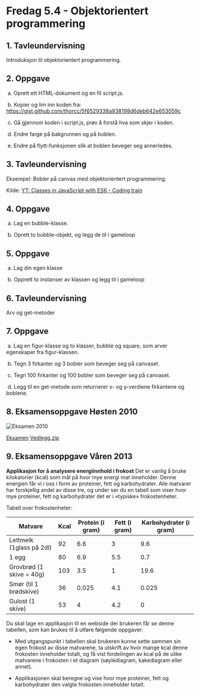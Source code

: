 # Fredag 5.4 - Objektorientert programmering

## 1. Tavleundervisning

Introduksjon til objektorientert programmering. 

## 2. Oppgave

​	a. Oprett ett HTML-dokument og en fil script.js.

​	b. Kopier og lim inn koden fra: https://gist.github.com/thorcc/5f6529338a938198d6deb642e653059c

​	c. Gå gjennom koden i script.js, prøv å forstå hva som skjer i koden.

​	d. Endre farge på bakgrunnen og på boblen.

​	e. Endre på flytt-funksjonen slik at boblen beveger seg annerledes.

## 3. Tavleundervisning

Eksempel: Bobler på canvas med objektorientert programmering. 

Kilde: [YT: Classes in JavaScript with ES6 - Coding train](https://www.youtube.com/watch?v=T-HGdc8L-7w&list=PLRqwX-V7Uu6Zy51Q-x9tMWIv9cueOFTFA&index=23)

## 4. Oppgave

​	a. Lag en bubble-klasse.

​	b. Oprett to bubble-objekt, og legg de til i gameloop

## 5. Oppgave

​	a. Lag din egen klasse

​	b. Opprett to instanser av klassen og legg til i gameloop

## 6. Tavleundervisning

Arv og get-metoder

## 7. Oppgave

​	a. Lag en figur-klasse og to klasser, bubble og square, som arver egenskaper fra figur-klassen.

​	b. Tegn 3 firkanter og 3 bobler som beveger seg på canvaset.

​	c. Tegn 100 firkanter og 100 bobler som beveger seg på canvaset.

​	d. Legg til en get-metode som returnerer x- og y-verdiene firkantene og boblene.

## 8. Eksamensoppgave Høsten 2010

![Eksamen 2010](https://github.com/thorcc/thorcc.github.io/blob/master/IT2/Objektorientert%20programmering/eksamen2010.png)

[Eksamen](http://it2cha.com/eksamen2.html) [Vedlegg.zip](http://it2cha.com/eksamen/H2010-Hoteller/FilerH2010Hoteller.zip)

## 9. Eksamensoppgave Våren 2013

**Applikasjon for å analysere energiinnhold i frokost**
Det er vanlig å bruke kilokalorier (kcal) som mål på hvor mye energi mat inneholder. Denne energien får vi i oss i form av proteiner, fett og karbohydrater. Alle matvarer har forskjellig andel av disse tre, og under ser du en tabell som viser hvor mye proteiner, fett og karbohydrater det er i «typiske» frokostenheter. 

Tabell over frokostenheter:

| Matvare                  | Kcal | Protein (i gram) | Fett (i gram) | Karbohydrater (i gram) |
| ------------------------ | ---- | ---------------- | ------------- | ---------------------- |
| Lettmelk (1glass på 2dl) | 92   | 6.6              | 3             | 9.6                    |
| 1 egg                    | 80   | 6.9              | 5.5           | 0.7                    |
| Grovbrød (1 skive = 40g) | 103  | 3.5              | 1             | 19.6                   |
| Smør (til 1 brødskive)   | 36   | 0.025            | 4.1           | 0.025                  |
| Gulost (1 skive)         | 53   | 4                | 4.2           | 0                      |

Du skal lage en applikasjon til en webside der brukeren får se denne tabellen, som kan brukes til å utføre følgende oppgaver:

- Med utgangspunkt i tabellen skal brukeren kunne sette sammen sin egen frokost av disse matvarene, ta utskrift av hvor mange kcal denne frokosten inneholder totalt, og få vist fordelingen av kcal på de ulike matvarene i frokosten i et diagram (søylediagram, kakediagram eller annet).

- Applikasjonen skal beregne og vise hvor mye proteiner, fett og karbohydrater den valgte frokosten inneholder totalt.


